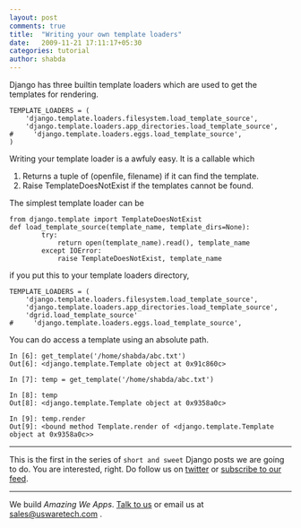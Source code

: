 ```yaml
---
layout: post
comments: true
title:  "Writing your own template loaders"
date:   2009-11-21 17:11:17+05:30
categories: tutorial
author: shabda
---
```

Django has three builtin template loaders which are used to get the templates for rendering.

    TEMPLATE_LOADERS = (
        'django.template.loaders.filesystem.load_template_source',
        'django.template.loaders.app_directories.load_template_source',
    #     'django.template.loaders.eggs.load_template_source',
    )

Writing your template loader is a awfuly easy. It is a callable which

1. Returns a tuple of (openfile, filename) if it can find the template.
2. Raise TemplateDoesNotExist if the templates cannot be found.

The simplest template loader can be

    from django.template import TemplateDoesNotExist
    def load_template_source(template_name, template_dirs=None):
            try:
                return open(template_name).read(), template_name
            except IOError:
                raise TemplateDoesNotExist, template_name

if you put this to your template loaders directory,

    TEMPLATE_LOADERS = (
        'django.template.loaders.filesystem.load_template_source',
        'django.template.loaders.app_directories.load_template_source',
        'dgrid.load_template_source'
    #     'django.template.loaders.eggs.load_template_source',

You can do access a template using an absolute path.

    In [6]: get_template('/home/shabda/abc.txt')
    Out[6]: <django.template.Template object at 0x91c860c>

    In [7]: temp = get_template('/home/shabda/abc.txt')

    In [8]: temp
    Out[8]: <django.template.Template object at 0x9358a0c>

    In [9]: temp.render
    Out[9]: <bound method Template.render of <django.template.Template object at 0x9358a0c>>


---------------

This is the first in the series of `short and sweet` Django posts we are going to do. You are interested, right. Do follow us on [twitter](http://twitter.com/uswaretech) or [subscribe to our feed](http://feeds.feedburner.com/uswarearticles).

-----

We build *Amazing We Apps*. [Talk to us](http://www.agiliq.com/contact/) or email us at sales@uswaretech.com .

